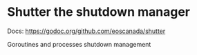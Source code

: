 # Shutter the shutdown manager

Docs: https://godoc.org/github.com/eoscanada/shutter

Goroutines and processes shutdown management
